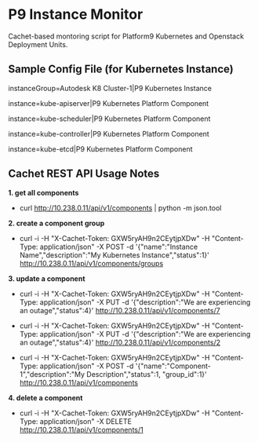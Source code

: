 # P9 Instance Monitor

Cachet-based montoring script for Platform9 Kubernetes and Openstack Deployment Units.

## Sample Config File (for Kubernetes Instance)
instanceGroup=Autodesk K8 Cluster-1|P9 Kubernetes Instance

instance=kube-apiserver|P9 Kubernetes Platform Component

instance=kube-scheduler|P9 Kubernetes Platform Component

instance=kube-controller|P9 Kubernetes Platform Component

instance=kube-etcd|P9 Kubernetes Platform Component

## Cachet REST API Usage Notes
**1. get all components**
* curl http://10.238.0.11/api/v1/components | python -m json.tool

**2. create a component group**
* curl -i -H "X-Cachet-Token: GXW5ryAH9n2CEytjpXDw" -H "Content-Type: application/json" -X POST -d '{"name":"Instance Name","description":"My Kubernetes Instance","status":1}' http://10.238.0.11/api/v1/components/groups

**3. update a component**
* curl -i -H "X-Cachet-Token: GXW5ryAH9n2CEytjpXDw" -H "Content-Type: application/json" -X PUT -d '{"description":"We are experiencing an outage","status":4}' http://10.238.0.11/api/v1/components/7

* curl -i -H "X-Cachet-Token: GXW5ryAH9n2CEytjpXDw" -H "Content-Type: application/json" -X PUT -d '{"description":"We are experiencing an outage","status":4}' http://10.238.0.11/api/v1/components/2

* curl -i -H "X-Cachet-Token: GXW5ryAH9n2CEytjpXDw" -H "Content-Type: application/json" -X POST -d '{"name":"Component-1","description":"My Description","status":1, "group_id":1}' http://10.238.0.11/api/v1/components

**4. delete a component**
* curl -i -H "X-Cachet-Token: GXW5ryAH9n2CEytjpXDw" -H "Content-Type: application/json" -X DELETE http://10.238.0.11/api/v1/components/1
